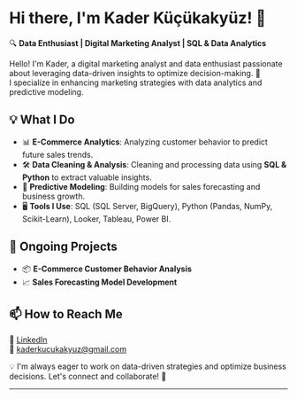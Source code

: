 # Hi there, I'm Kader Küçükakyüz! 👋  

🔍 **Data Enthusiast | Digital Marketing Analyst | SQL & Data Analytics**  

Hello! I'm Kader, a digital marketing analyst and data enthusiast passionate about leveraging data-driven insights to optimize decision-making. 🚀  
I specialize in enhancing marketing strategies with data analytics and predictive modeling.  

## 💡 What I Do  
- 📊 **E-Commerce Analytics**: Analyzing customer behavior to predict future sales trends.  
- 🛠 **Data Cleaning & Analysis**: Cleaning and processing data using **SQL & Python** to extract valuable insights.  
- 🔮 **Predictive Modeling**: Building models for sales forecasting and business growth.  
- 🖥 **Tools I Use**: SQL (SQL Server, BigQuery), Python (Pandas, NumPy, Scikit-Learn), Looker, Tableau, Power BI.  

## 📌 Ongoing Projects  
- 📦 **E-Commerce Customer Behavior Analysis**  
- 📈 **Sales Forecasting Model Development**  

## 📫 How to Reach Me  
💼 [LinkedIn](www.linkedin.com/in/kader-küçükakyüz-399a16254)  
📩 kaderkucukakyuz@gmail.com  

💡 I'm always eager to work on data-driven strategies and optimize business decisions. Let's connect and collaborate! 🚀  

---
